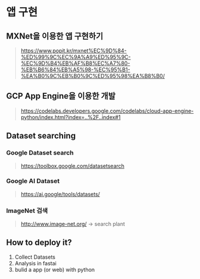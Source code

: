 # 앱 구현

## MXNet을 이용한 앱 구현하기
> https://www.popit.kr/mxnet%EC%9D%84-%ED%99%9C%EC%9A%A9%ED%95%9C-%EC%9D%B4%EB%AF%B8%EC%A7%80-%EB%B6%84%EB%A5%98-%EC%95%B1-%EA%B0%9C%EB%B0%9C%ED%95%98%EA%B8%B0/

## GCP App Engine을 이용한 개발
> https://codelabs.developers.google.com/codelabs/cloud-app-engine-python/index.html?index=..%2F..index#1


## Dataset searching
### Google Dataset search
> https://toolbox.google.com/datasetsearch

### Google AI Dataset
> https://ai.google/tools/datasets/

### ImageNet 검색
> http://www.image-net.org/ -> search plant

## How to deploy it?
  1. Collect Datasets 
  2. Analysis in fastai
  3. bulid a app (or web) with python
